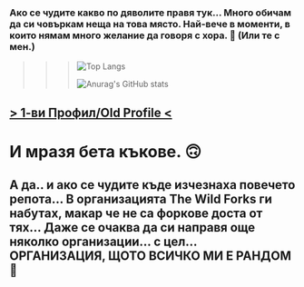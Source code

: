 ### Ако се чудите какво по дяволите правя тук... Много обичам да си човъркам неща на това място. Най-вече в моменти, в които нямам много желание да говоря с хора. 🤡 (Или те с мен.) 
>>> ![Top Langs](https://github-readme-stats.vercel.app/api/top-langs/?username=gerryjekova&hide=html,css,scss&theme=dracula)
>>> 
>>> ![Anurag's GitHub stats](https://github-readme-stats.vercel.app/api?username=gerryjekova&show_icons=true&theme=tokyonight&hide_rank=true)
## [>  1-ви Профил/Old Profile  <](https://github.com/Hiratsuna)
# И мразя бета къкове. 🙃

## А да.. и ако се чудите къде изчезнаха повечето репота... В организацията The Wild Forks ги набутах, макар че не са форкове доста от тях... Даже се очаква да си направя още няколко организации... с цел... ОРГАНИЗАЦИЯ, ЩОТО ВСИЧКО МИ Е РАНДОМ 🤣 

